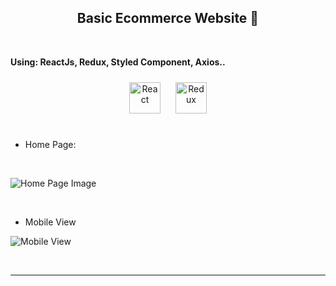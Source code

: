 ## **<div align="center">Basic Ecommerce Website 🙂 </div>**

<br/>

**Using: ReactJs, Redux, Styled Component, Axios..**

<div align="center">  
<img style="margin: 10px" src="https://profilinator.rishav.dev/skills-assets/react-original-wordmark.svg" alt="React" height="50" />  
<img style="margin: 10px" src="https://profilinator.rishav.dev/skills-assets/redux-original.svg" alt="Redux" height="50" />  
</div>

<br/>

- Home Page:

<br/>

![Home Page Image](https://i.ibb.co/y4FKnVj/HomePage.png)

<br/>

- Mobile View

![Mobile View](https://i.ibb.co/QJs5yQ2/Mobile-View.png)

<br />

---
